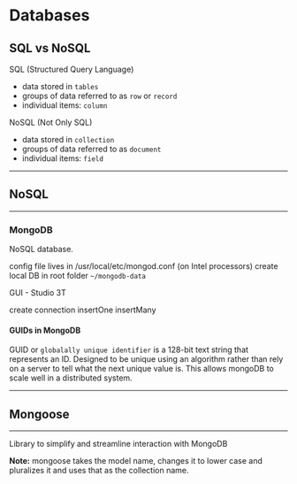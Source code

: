 # Databases

## SQL vs NoSQL
SQL (Structured Query Language)
- data stored in `tables`
- groups of data referred to as `row` or `record`
- individual items: `column`

NoSQL (Not Only SQL)
- data stored in `collection`
- groups of data referred to as `document`
- individual items: `field`

-------------
## NoSQL
-------------

### MongoDB
NoSQL database.

config file lives in /usr/local/etc/mongod.conf (on Intel processors)
create local DB in root folder `~/mongodb-data`

GUI - Studio 3T

create connection
insertOne
insertMany

#### GUIDs in MongoDB
GUID or `globalally unique identifier` is a 128-bit text string that represents an ID.  Designed to be unique using an algorithm rather than rely on a server to tell what the next unique value is.  This allows mongoDB to scale well in a distributed system.

---------------
## Mongoose
---------------
Library to simplify and streamline interaction with MongoDB

**Note:** mongoose takes the model name, changes it to lower case and pluralizes it and uses that as the collection name.